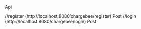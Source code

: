 Api 

//register
(http://localhost:8080/chargebee/register)  Post 
//login 
(http://localhost:8080/chargebee/login)   Post 